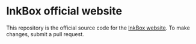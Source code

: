 # InkBox official website

This repository is the official source code for the [InkBox website](https://inkbox.ddns.net/). To make changes, submit a pull request.
